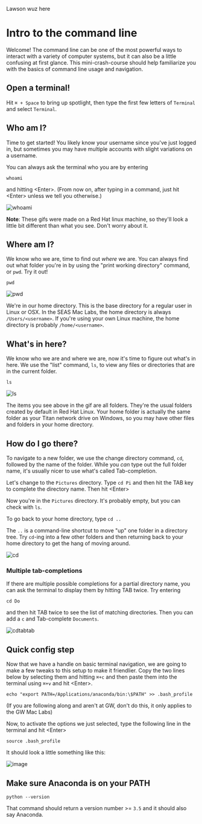 Lawson wuz here

# Intro to the command line

Welcome! The command line can be one of the most powerful ways to interact with
a variety of computer systems, but it can also be a little confusing at first
glance. This mini-crash-course should help familiarize you with the basics of
command line usage and navigation.

## Open a terminal!

Hit `⌘ + Space` to bring up spotlight, then type the first few letters of
`Terminal` and select `Terminal`.


## Who am I?

Time to get started! You likely know your username since you've just logged in,
but sometimes you may have multiple accounts with slight variations on a
username.

You can always ask the terminal who you are by entering

```console
whoami
```

and hitting \<Enter\>. (From now on, after typing in a command, just hit
\<Enter\> unless we tell you otherwise.)

![whoami](./images/1.whoami.gif)

**Note**: These gifs were made on a Red Hat linux machine, so they'll look a
little bit different than what you see. Don't worry about it.

## Where am I?

We know who we are, time to find out *where* we are. You can always find out
what folder you're in by using the "print working directory" command, or `pwd`.
Try it out!

```console
pwd
```

![pwd](./images/2.pwd.gif)

We're in our home directory. This is the base directory for a regular user in
Linux or OSX. In the SEAS Mac Labs, the home directory is always
`/Users/<username>`. If you're using your own Linux machine, the home directory
is probably `/home/<username>`.

## What's in here?

We know who we are and where we are, now it's time to figure out what's in here.
We use the "list" command, `ls`, to view any files or directories that are in
the current folder.

```console
ls
```

![ls](./images/3.ls.gif)

The items you see above in the gif are all folders. They're the usual folders
created by default in Red Hat Linux. Your home folder is actually the same
folder as your Titan network drive on Windows, so you may have other files and
folders in your home directory.

## How do I go there?

To navigate to a new folder, we use the change directory command, `cd`, followed
by the name of the folder. While you *can* type out the full folder name, it's
usually nicer to use what's called Tab-completion.

Let's change to the `Pictures` directory. Type `cd Pi` and then hit the TAB key
to complete the directory name. Then hit \<Enter\>

Now you're in the `Pictures` directory. It's probably empty, but you can check
with `ls`.

To go back to your home directory, type `cd ..`

The `..` is a command-line shortcut to move "up" one folder in a directory tree.
Try `cd`-ing into a few other folders and then returning back to your home
directory to get the hang of moving around.

![cd](./images/4.cd.gif)

### Multiple tab-completions

If there are multiple possible completions for a partial directory name, you can
ask the terminal to display them by hitting TAB twice. Try entering

```console
cd Do
```

and then hit TAB twice to see the list of matching directories. Then you can add
a `c` and Tab-complete `Documents`.

![cdtabtab](./images/5.cdtabtab.gif)

## Quick config step

Now that we have a handle on basic terminal navigation, we are going to make a
few tweaks to this setup to make it friendlier. Copy the two lines below by
selecting them and hitting `⌘+c` and then paste them into the terminal using
`⌘+v` and hit \<Enter\>. 

```console
echo "export PATH=/Applications/anaconda/bin:\$PATH" >> .bash_profile
```

(If you are following along and aren't at GW, don't do this, it only applies to
the GW Mac Labs)

Now, to activate the options we just selected, type the following line in the
terminal and hit \<Enter\>

```console
source .bash_profile
```

It should look a little something like this:

![image](./images/6.bashrc.gif)

## Make sure Anaconda is on your PATH

```console
python --version
```

That command should return a version number >= `3.5` and it should also say Anaconda.
